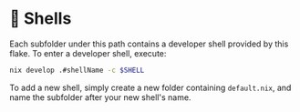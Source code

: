 # 🐢 Shells

Each subfolder under this path contains a developer shell provided by this flake. To enter a developer shell, execute:

```bash
nix develop .#shellName -c $SHELL
```

To add a new shell, simply create a new folder containing `default.nix`, and name the subfolder after your new shell's name.
